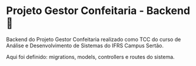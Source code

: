 # Projeto Gestor Confeitaria - Backend 🧁

Backend do Projeto Gestor Confeitaria realizado como TCC do curso de Análise e Desenvolvimento de Sistemas do IFRS Campus Sertão.

Aqui foi definido: migrations, models, controllers e routes do sistema.

<!--
## Fluxo de criação - relações do banco de dados

- primeiro criar uma migration (`npx sequelize migration:create --name=create-enderecos`), após adicionar os campos da tabela a ser criada/alterada.. e rodar a migration (`npx sequelize db:migrate`)

- após, criar o model da tabela criada

- inicializar Model no index da pasta database (`Model.init(connection)`)

- criar o controller

- adicionar rotas

### Associações

- N-1

- N-N

 anotacoes
alterar dia de entrega


 -->
